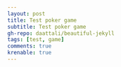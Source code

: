 ```yaml
---
layout: post
title: Test poker game
subtitle: Test poker game
gh-repo: daattali/beautiful-jekyll
tags: [test, game]
comments: true
krenable: true
---
```

<html>
	<head>
		<title>Poker</title>
	</head>
	<body>
		<script language = "javascript">
width = 100;
height = 146;
cards = new Array(52);
playerCards = new Array(0);
playerState  = new Array(0);
playerMoney  = new Array(0);
playerKind   = new Array(0);
playerBatd   = new Array(0);
gameMoney	= 1000;
batMoney	= 1;
onMoney		= 0;
callMoney	= 0;
toWrite 	= "";

function DocOpen(){
	toWrite = "";
}

function DocWrite(inStr){
	toWrite = toWrite + inStr;
	document.getElementById("banramlo_blog_poker_html").innerHTML  = toWrite;
}

function DocClose(){

}

function suffle()
{
	playerCards = new Array(playerCards.length);
	for(var i = 0; i<playerCards.length; i++)
	playerCards[i] = new Array(0);
	for(var i = 0; i<52; i++)
	{
		cards[i] = (Math.random()*52);
		cards[i] -= cards[i]%1;
	}
	for(var i = 0; i<52; i++)
	{
		cards[i] = (Math.random()*52);
		cards[i] -= cards[i]%1;
		for(var j = 0; j<52; j++)
		{
			if((i != j)&&(cards[j] == cards[i]))
			{
				i -= 1;
				break;
			}
		}
		
	}
}

function get(playerNum)
{
	playerCards[playerNum].push(cards[cards.length-1]);
	cards.pop();
}

function setPlayer(playerNum)
{
	playerMoney = new Array(playerNum);
	playerState = new Array(playerNum);
	playerCards = new Array(playerNum);
	playerBatd = new Array(playerNum);
	for(var i = 0; i<playerNum; i++)
	{
		playerState[i] = "(live)";
		playerCards[i] = new Array(0);
		playerMoney[i] = gameMoney;
		playerBatd[i] = 0;
		playerKind[i] = Math.random()/2;
	}		
}

function show()
{
	DocOpen();
	DocWrite("You"+playerState[0]+"  $"+playerMoney[0]+"<br>");
	for(var j = 0; j<playerCards[0].length; j++)
	{
		switch((playerCards[0][j]/4)-((playerCards[0][j]/4)%1))
		{
			case 0: case 1: case 2:
			case 3: case 4: case 5:
			case 6: case 7: case 8: DocWrite("<img src = \"https://banramlo.github.io/assets/post/2020-07-25-poker/" + ((playerCards[0][j]/4)-((playerCards[0][j]/4)%1)+2) ); break;
			case 9: DocWrite("<img src = \"https://banramlo.github.io/assets/post/2020-07-25-poker/jack"); break;
			case 10: DocWrite("<img src = \"https://banramlo.github.io/assets/post/2020-07-25-poker/queen"); break;
			case 11: DocWrite("<img src = \"https://banramlo.github.io/assets/post/2020-07-25-poker/king"); break;
			case 12: DocWrite("<img src = \"https://banramlo.github.io/assets/post/2020-07-25-poker/ace"); break;
		}
		switch(playerCards[0][j]%4)
		{
			case 3: DocWrite("_of_spades.png\" width = " + width + " height = " + height+ ">"); break;
			case 2: DocWrite("_of_diamonds.png\" width = " + width + " height = " + height+ ">"); break;
			case 1: DocWrite("_of_hearts.png\" width = " + width + " height = " + height+ ">"); break;
			case 0: DocWrite("_of_clubs.png\" width = " + width + " height = " + height+ ">"); break;
		}
	}
	DocWrite("<br>");
	for(var i = 1; i<playerCards.length; i++)
	{
		DocWrite("player" + (i+1) +playerState[i] + "  $"+playerMoney[i]+"<br>");
		DocWrite("<img src = \"https://banramlo.github.io/assets/post/2020-07-25-poker/hoyleback.png\" width = " + width + " height = " + height+ ">");
		DocWrite("<img src = \"https://banramlo.github.io/assets/post/2020-07-25-poker/hoyleback.png\" width = " + width + " height = " + height+ ">");
		for(var j = 2; j<playerCards[i].length; j++)
		{
			switch((playerCards[i][j]/4)-((playerCards[i][j]/4)%1))
			{
				case 0: case 1: case 2: case 3:
				case 4: case 5: case 6: case 7:
				case 8: DocWrite("<img src = \"https://banramlo.github.io/assets/post/2020-07-25-poker/" + ((playerCards[i][j]/4)-((playerCards[i][j]/4)%1)+2)); break;
				case 9: DocWrite("<img src = \"https://banramlo.github.io/assets/post/2020-07-25-poker/jack"); break;
				case 10: DocWrite("<img src = \"https://banramlo.github.io/assets/post/2020-07-25-poker/queen"); break;
				case 11: DocWrite("<img src = \"https://banramlo.github.io/assets/post/2020-07-25-poker/king"); break;
				case 12: DocWrite("<img src = \"https://banramlo.github.io/assets/post/2020-07-25-poker/ace"); break;
			}
			switch(playerCards[i][j]%4)
			{
				case 3: DocWrite("_of_spades.png\" width = " + width + " height = " + height+ ">"); break;
				case 2: DocWrite("_of_diamonds.png\" width = " + width + " height = " + height+ ">"); break;
				case 1: DocWrite("_of_hearts.png\" width = " + width + " height = " + height+ ">"); break;
				case 0: DocWrite("_of_clubs.png\" width = " + width + " height = " + height+ ">"); break;
			}
		}
		DocWrite("<br>");
	}
}

function showAll()
{
	var getScoreR;
	getScoreR = getNowScore(0);
	DocOpen();
	DocWrite("You"+playerState[0]+"  $"+playerMoney[0]+" "+ getScoreR[0] + "<br>");
	for(var j = 0; j<playerCards[0].length; j++)
	{
		switch((playerCards[0][j]/4)-((playerCards[0][j]/4)%1))
		{
			case 0: case 1: case 2:
			case 3: case 4: case 5:
			case 6: case 7: case 8: DocWrite("<img src = \"https://banramlo.github.io/assets/post/2020-07-25-poker/" + ((playerCards[0][j]/4)-((playerCards[0][j]/4)%1)+2) ); break;
			case 9: DocWrite("<img src = \"https://banramlo.github.io/assets/post/2020-07-25-poker/jack"); break;
			case 10: DocWrite("<img src = \"https://banramlo.github.io/assets/post/2020-07-25-poker/queen"); break;
			case 11: DocWrite("<img src = \"https://banramlo.github.io/assets/post/2020-07-25-poker/king"); break;
			case 12: DocWrite("<img src = \"https://banramlo.github.io/assets/post/2020-07-25-poker/ace"); break;
		}
		switch(playerCards[0][j]%4)
		{
			case 3: DocWrite("_of_spades.png\" width = " + width + " height = " + height+ ">"); break;
			case 2: DocWrite("_of_diamonds.png\" width = " + width + " height = " + height+ ">"); break;
			case 1: DocWrite("_of_hearts.png\" width = " + width + " height = " + height+ ">"); break;
			case 0: DocWrite("_of_clubs.png\" width = " + width + " height = " + height+ ">"); break;
		}
	}
	DocWrite("<br>");
	for(var i = 1; i<playerCards.length; i++)
	{
		getScoreR = getNowScore(i);
		DocWrite("player" + (i+1) +playerState[i] + "  $"+playerMoney[i]+" "+ getScoreR[0] +"<br>");
		for(var j = 0; j<playerCards[i].length; j++)
		{
			switch((playerCards[i][j]/4)-((playerCards[i][j]/4)%1))
			{
				case 0: case 1: case 2: case 3:
				case 4: case 5: case 6: case 7:
				case 8: DocWrite("<img src = \"https://banramlo.github.io/assets/post/2020-07-25-poker/" + ((playerCards[i][j]/4)-((playerCards[i][j]/4)%1)+2)); break;
				case 9: DocWrite("<img src = \"https://banramlo.github.io/assets/post/2020-07-25-poker/jack"); break;
				case 10: DocWrite("<img src = \"https://banramlo.github.io/assets/post/2020-07-25-poker/queen"); break;
				case 11: DocWrite("<img src = \"https://banramlo.github.io/assets/post/2020-07-25-poker/king"); break;
				case 12: DocWrite("<img src = \"https://banramlo.github.io/assets/post/2020-07-25-poker/ace"); break;
			}
			switch(playerCards[i][j]%4)
			{
				case 3: DocWrite("_of_spades.png\" width = " + width + " height = " + height+ ">"); break;
				case 2: DocWrite("_of_diamonds.png\" width = " + width + " height = " + height+ ">"); break;
				case 1: DocWrite("_of_hearts.png\" width = " + width + " height = " + height+ ">"); break;
				case 0: DocWrite("_of_clubs.png\" width = " + width + " height = " + height+ ">"); break;
			}
		}
		DocWrite("<br>");
	}
}

function getScore()
{
	var bestOne;
	var bestNum;
	var bestCard ;
	bestOne = 0;
	bestNum = 0;
	bestCard = "Top";
	for(var i = 0; i<playerCards.length; i++)
	{
		var nowNum;
		var nowBest;
		if(playerState[i] == "(live)")
		{
			nowBest = getNowScore(i);
			nowNum = nowBest[1];
			nowBest = nowBest[0];
		}
		else
		{
			nowBest = "Top";
			nowNum = -1;
		}
		if(nowBest == "Top")
		{
			if(bestCard == "Top")
			{
				if(nowNum > bestNum)
				{
					bestNum = nowNum;
					bestOne = i;
					bestCard = nowBest;
				}
			}
		}
		else if(nowBest == "OnePair")
		{
			if(bestCard == "Top")
			{
				bestNum = nowNum;
				bestOne = i;
				bestCard = nowBest;
			}
			else if(bestCard == "OnePair")
			{
				if(nowNum > bestNum)
				{
					bestNum = nowNum;
					bestOne = i;
					bestCard = nowBest;
				}
			}
		}
		else if(nowBest == "TwoPair")
		{
			if(bestCard == "Top")
			{
				bestNum = nowNum;
				bestOne = i;
				bestCard = nowBest;
			}
			else if(bestCard == "OnePair")
			{
				bestNum = nowNum;
				bestOne = i;
				bestCard = nowBest;
			}
			else if(bestCard == "TwoPair")
			{
				if(nowNum > bestNum)
				{
					bestNum = nowNum;
					bestOne = i;
					bestCard = nowBest;
				}
			}
		}
		else if(nowBest == "Three")
		{
			if(bestCard == "Top")
			{
				bestNum = nowNum;
				bestOne = i;
				bestCard = nowBest;
			}
			else if(bestCard == "OnePair")
			{
				bestNum = nowNum;
				bestOne = i;
				bestCard = nowBest;
			}
			else if(bestCard == "TwoPair")
			{
				bestNum = nowNum;
				bestOne = i;
				bestCard = nowBest;
			}
			else if(bestCard == "Three")
			{
				if(nowNum > bestNum)
				{
					bestNum = nowNum;
					bestOne = i;
					bestCard = nowBest;
				}
			}
		}
		else if(nowBest == "Straight")
		{
			if(bestCard == "FullHouse")
			{
				if(nowNum > bestNum)
				{
					bestNum = nowNum;
					bestOne = i;
					bestCard = nowBest;
				}
			}
			else if((bestCard != "RSF")&&(bestCard != "SF")&&(bestCard != "Four")&&(bestCard != "FullHouse")&&(bestCard != "Flush"))
			{
				bestNum = nowNum;
				bestOne = i;
				bestCard = nowBest;
			}
		}
		else if(nowBest == "Flush")
		{
			if(bestCard == "FullHouse")
			{
				if(nowNum > bestNum)
				{
					bestNum = nowNum;
					bestOne = i;
					bestCard = nowBest;
				}
			}
			else if((bestCard != "RSF")&&(bestCard != "SF")&&(bestCard != "Four")&&(bestCard != "FullHouse"))
			{
				bestNum = nowNum;
				bestOne = i;
				bestCard = nowBest;
			}
		}
		else if(nowBest == "FullHouse")
		{
			if(bestCard == "FullHouse")
			{
				if(nowNum > bestNum)
				{
					bestNum = nowNum;
					bestOne = i;
					bestCard = nowBest;
				}
			}
			else if((bestCard != "RSF")&&(bestCard != "SF")&&(bestCard != "Four"))
			{
				bestNum = nowNum;
				bestOne = i;
				bestCard = nowBest;
			}
		}
		else if(nowBest == "Four")
		{
			if(bestCard == "Four")
			{
				if(nowNum > bestNum)
				{
					bestNum = nowNum;
					bestOne = i;
					bestCard = nowBest;
				}
			}
			else if((bestCard != "RSF")&&(bestCard != "SF"))
			{
				bestNum = nowNum;
				bestOne = i;
				bestCard = nowBest;
			}
		}
		else if(nowBest == "SF")
		{
			if(bestCard == "SF")
			{
				if(nowNum > bestNum)
				{
					bestNum = nowNum;
					bestOne = i;
					bestCard = nowBest;
				}
			}
			else if(bestCard != "RSF")
			{
				bestNum = nowNum;
				bestOne = i;
				bestCard = nowBest;
			}
		}
		else if(nowBest == "RSF")
		{
			bestNum = nowNum;
			bestOne = i;
			bestCard = nowBest;
		}
		//alert(i + " " + nowBest + " " + nowNum) ;
	}
	//alert(bestOne);
	return bestOne;
}

function getNowScore(i)
{
	var nowNum;
	var nowBest;
	var listUp;
	listUp = new Array(playerCards[i].length);
	nowNum = i;
	nowBest =  "Top";
	for(var j = 0; j<playerCards[i].length; j++)
	{
		listUp[j] = playerCards[i][j];
	}
	for(var j = 0; j<7; j++)
	{
		for(var k = j+1; k<7; k++)
		{
			var tmp;
			if(playerCards[i][j]> playerCards[i][k])
			{
				tmp = playerCards[i][j];
				playerCards[i][j] = playerCards[i][k];
				playerCards[i][k] = tmp;
			}
		}
	}
	nowNum = playerCards[i][6];
	for(var j = 0; j < 7; j++)
	{
		var setNum;
		var same;
		setNum = -1;
		same = 0;
		setNum = playerCards[i][j];
		for(var k = 0; k<7; k++)
		{
			if( (j != k) && (Cnumber(i,j) == Cnumber(i,k)) )
			{
				same++;
			}
		}
		switch(same)
		{
		case 1:
			if(nowBest == "Top")
			{
				nowBest = "OnePair_o";
				nowNum = setNum;
			}
			else if(nowBest == "Three_f")
			{
				if(setNum>nowNum)
				nowNum = setNum;
				nowBest = "FullHouse";
			}
			else if(nowBest == "Three_t")
			{
				if(setNum>nowNum)
				nowNum = setNum;
				nowBest = "FullHouse";
			}
			else if(nowBest == "Three")
			{
				if(setNum>nowNum)
				nowNum = setNum;
				nowBest = "FullHouse";
			}
			else if(nowBest == "OnePair_o")
			{
				if(setNum>nowNum)
				nowNum = setNum;
				nowBest = "OnePair";
			}
			else if(nowBest == "OnePair")
			{
				if(setNum>nowNum)
				nowNum = setNum;
				nowBest = "TwoPair";
			}
			else if(nowBest == "TwoPair")
			{
				if(setNum>nowNum)
				nowNum = setNum;
				nowBest = "TwoPair";
			}
			break;
		case 2:
			if(nowBest == "Top")
			{
				nowNum = setNum;
				nowBest = "Three_f";
			}
			else if((nowBest == "Three")||(nowBest == "TwoPair")||(nowBest == "OnePair")||(nowBest == "FullHouse"))
			{
				if(setNum>nowNum)
				nowNum = setNum;
				nowBest = "FullHouse";
			}
			else if(nowBest == "Three_f")
			{
				if(setNum>nowNum)
				nowNum = setNum;
				nowBest = "Three_t";
			}
			else if(nowBest == "Three_t")
			{
				if(setNum>nowNum)
				nowNum = setNum;
				nowBest = "Three";
			}
			break;
		case 3:
			if((nowBest != "SF")&&(nowBest != "RSF"))
			{
				nowBest = "Four";
				nowNum = setNum-setNum%4 +3;
			}
		default:
		}
	}
	var longBest;
	var sameLongBest;
	var long ;	// 연속 숫자
	var sameLong;	// 같은 모양 연속 숫자
	var setNum ;
	longBest = 0;
	sameLongBest =0;
	long = 0;
	sameLong = 0;
	setNum = 0;
	for(var j = 0; j<6; j++)
	{
		if(   (Cnumber(i,j)+1)==Cnumber(i,j+1) )
		{
			long ++;
			if((long >= 5)&&(setNum>nowNum))
				nowNum = setNum;
			if(Cshape(i,j) == Cshape(i,j+1))
			{
				sameLong++;
				if(sameLong >= 5)
				setNum = playerCards[i][j+1];
			}
			else
			{
				if(sameLongBest < sameLong)
				sameLongBest = sameLong;
				sameLong = 0;
			}
			
		}
		else
		{
			if(longBest < long)
			longBest = long;
			long = 0;
		}
	}
	if(sameLongBest < sameLong)
	sameLongBest = sameLong;
	if(longBest < long)
	longBest = long;
	if(longBest >= 5)
	{
		if((nowBest == "OnePair")||(nowBest == "TwoPair")||(nowBest == "Three"))
		nowBest = "Straight";
		nowNum = setNum;
	}
	if(sameLongBest >= 5)
	{
		if(nowBest != RSF)
		nowBest = "SF";
		nowNum = setNum;
	}
	var Pshape;
	Pshape = new Array(4);
	for(var j = 0; j<4; j++)
	{
		Pshape[j]  = 0;
	}
	for(var j = 0; j<7; j++)
	{
		if(Pshape[Cshape(i,j)] == 4)
		setNum = playerCards[i][j];
		Pshape[Cshape(i,j)]++;
	}
	for(var j = 0; j<4; j++)
	{
		if(Pshape[j] >= 5)
		{
			if((nowBest != "RSF")&&(nowBest != "SF")&&(nowBest != "Four")&&(nowBest != "FullHouse"))
			{
				nowBest = "Flush";
				nowNum = setNum;
			}
		}
	}
	var check;
	check = 0;
	for(var j = 0 ; j<7; j++)
	{
		if((playerCards[i][j] == 35)||(playerCards[i][j] == 39)||(playerCards[i][j] == 43)||(playerCards[i][j] == 47)||(playerCards[i][j] == 51))
		check++;
		
	}
	if(check == 5)
	{
		nowBest = "RSF";
		nowNum = 51;
	}
	for(var j = 0; j<playerCards[i].length; j++)
	{
		playerCards[i][j] = listUp[j];
	}
	return new Array(nowBest,nowNum);
}

function Cshape(playerNum,cardNum)
{
	return (playerCards[playerNum][cardNum]%4);
}

function Cnumber(playerNum,cardNum)
{
	return ((playerCards[playerNum][cardNum]/4)-((playerCards[playerNum][cardNum]/4)%1));
}

function start(playerNum)
{
	setPlayer(playerNum);
	suffle();
	for(var i = 0; i<playerNum; i++)
	{
		if(playerState[i] == "(live)")
		get(i);
	}
	for(var i = 0; i<playerNum; i++)
	{
		if(playerState[i] == "(live)")
		get(i);
	}
	for(var i = 0; i<playerNum; i++)
	{
		if(playerState[i] == "(live)")
		get(i);
	}
	show();
	setCard();
}

function setCard()
{
	DocWrite("<input type = \"button\" value = \"First Card\" onClick = \"putCard(0)\">");
	DocWrite("<input type = \"button\" value = \"Second Card\" onClick = \"putCard(1)\">");
	DocWrite("<input type = \"button\" value = \"Third Card\" onClick = \"putCard(2)\">");
	documnet.close();
}

function putCard(num)
{
	if(num == 0)
	{
		var tmp;
		tmp = playerCards[0][num];
		playerCards[0][0] = playerCards[0][1];
		playerCards[0][1] = playerCards[0][2];
		playerCards[0][2] = tmp;
	}
	else if(num == 1)
	{
		var tmp;
		tmp = playerCards[0][num];
		playerCards[0][1] = playerCards[0][2];
		playerCards[0][2] = tmp;
	}
	gameStart();
}

function reStartGame()
{
	DocOpen();
	DocWrite("<img src = \"https://banramlo.github.io/assets/post/2020-07-25-poker/title.png\"><br> <input type = \"button\" value = \"2 man's play\" onClick = \"start(2)\"><input type = \"button\" value = \"3 man's play\" onClick = \"start(3)\">");
	DocClose();
}

function gameStart()
{
	var MCheck;
	MCheck = "no";
	callMoney = batMoney;
	for(var m = 1; m<playerCards.length; m++)
	{
		if(playerMoney[m] != 0)
		break;
		if(m == (playerCards.length - 1))
		{
			MCheck = "true";
		}
	}
	if((MCheck == "true")||(playerMoney[0] < callMoney))
	{
		reStartGame();
	}
	else
	{
		playerBatd[0] = callMoney;
		playerMoney[0] -= callMoney;
		onMoney += callMoney;
			
		for(var i = 1; i<playerCards.length; i++)
		{
			if(playerMoney[i] < callMoney)
			{
				playerState[i] = "(die)";
			}
			else
			{
				playerState[i] = "(live)";
				playerBatd[i] = callMoney;
				playerMoney[i] -= callMoney;
				onMoney += callMoney;
			}
		}
		show();
		DocWrite("<input type = \"button\" value = \"Raise\" onClick = \"raise()\">" +" ");
		DocWrite("<input type = \"button\" value = \"Check\" onClick = \"check()\">" +" ");
		DocWrite("<input type = \"button\" value = \"Die\" onClick = \"die()\">"+"<br>");
		DocWrite("Money : "+onMoney);
		DocClose();
	}
}

function win()
{
	var winner;
	winner  = getScore();
	playerMoney[winner] += onMoney;
	onMoney = 0;
	showAll();
	if(playerCards.length*7 < cards.length)
	suffle();
	for(var k = 0; k<playerCards.length; k++)
	{
		playerCards[k] = new Array(0);
		get(k);
		get(k);
		get(k);
		playerBatd[winner] =1;
	}
	if(winner == 0)
	DocWrite("Victory!<br>");
	else
	DocWrite("Player"+(winner+1)+"'s victory!<br>");
	DocWrite("<input type = \"button\" value = \"Restart\" onClick = \"gameStart()\">" +" ");
	DocClose();
}

function reGame()
{
	show();
	DocWrite("<input type = \"button\" value = \"Raise\" onClick = \"raise()\">" +" ");
	DocWrite("<input type = \"button\" value = \"Call\" onClick = \"call()\">" +" ");
	DocWrite("<input type = \"button\" value = \"Die\" onClick = \"die()\">"+"<br>");
	DocWrite("Money : "+onMoney);
	DocClose();
}


function call()
{
	if(playerMoney[0] >= callMoney-playerBatd[0])
	{
		onMoney +=  callMoney-playerBatd[0];
		playerMoney[0] -= callMoney-playerBatd[0];
		playerBatd[0]  += callMoney-playerBatd[0];
	}
	else
	{
		onMoney +=  playerMoney[0];
		playerMoney[0] = 0;
		playerBatd[0]  += callMoney-playerBatd[0];
	}
	var pBat;
	pBat = callMoney;
	for(var i = 1; i<playerCards.length; i++)
	{
		var nowCard;
		if(playerState[i] == "(live)")
		{
		nowCard = getNowScore(i);
		nowCard = nowCard[0];
		if(nowCard == "Top")
		nowCard = 0;	
		if(nowCard == "OnePair")
		nowCard = 0.51;
		if(nowCard == "TwoPair")
		nowCard = 0.924;
		if(nowCard == "Three")
		nowCard = 0.971;
		if(nowCard == "Straight")
		nowCard = 0.992;
		if(nowCard == "Flush")
		nowCard = 0.996;
		if(nowCard == "FullHouse")
		nowCard = 0.997;
		if(nowCard == "Four")
		nowCard = 0.998;
		if(nowCard == "SF")
		nowCard = 0.999;
		if(nowCard == "RSF")
		nowCard = 1;

		nowCard /= 2;
		if((playerMoney[i] >= callMoney*2-playerBatd[i])&&(Math.random() < nowCard+playerKind[i]))
		{
			onMoney +=  callMoney*2-playerBatd[i];
			playerMoney[i] -= callMoney*2-playerBatd[i];
			playerBatd[i] += callMoney*2-playerBatd[i];
			callMoney *= 2;
		}
		else if(Math.random() < nowCard*2)
		{
			if(playerMoney[i]-(callMoney-playerBatd[i]) >= 0)
			{
				onMoney +=  callMoney-playerBatd[i];
				playerMoney[i] -= callMoney-playerBatd[i];
				playerBatd[i] += callMoney-playerBatd[i];
			}
			else
			{
				onMoney +=  playerMoney[i];
				playerMoney[i] = 0;
				playerBatd[i] = callMoney;
			}
		}
		else if(callMoney-playerBatd[i] != 0)
		{
			playerState[i] = "(die)";
		}
		}
	}
	if(pBat != callMoney)
	{
		reGame();
	}
	else
	{
	var checked;
	checked = "false";
		for(var i = 1; i< playerCards.length; i++)
		{
			if(playerState[i] == "(live)")
			break;
			if(i == playerCards.length-1)
			{
				checked = "true";
			}
			
		}
		if(checked != "true")
		{
			if(playerCards[0].length == 7)
			{
				win();
			}
			else
			{
				for(var i = 0; i<playerCards.length; i++)
				{
					if(playerState[i] == "(live)")
					get(i);
				}
				show();
				DocWrite("<input type = \"button\" value = \"Raise\" onClick = \"raise()\">" +" ");
				DocWrite("<input type = \"button\" value = \"Check\" onClick = \"check()\">" +" ");
				DocWrite("<input type = \"button\" value = \"Die\" onClick = \"die()\">"+"<br>");
				DocWrite("Money : "+onMoney);
				DocClose();
			}
		}
		else
		{
			playerMoney[0] += onMoney;
			onMoney = 0;
			resetGame();
		}
	}
}

function raise()
{
	if(playerMoney[0] > callMoney*2-playerBatd[0])
	{
	onMoney	+= callMoney*2-playerBatd[0];
	playerMoney[0] -= callMoney*2-playerBatd[0];
	playerBatd[0] += callMoney*2-playerBatd[0];
	callMoney *= 2;
	var pBat;
	pBat = callMoney;
	for(var i = 1; i<playerCards.length; i++)
	{
		var nowCard;
		if(playerState[i] == "(live)")
		{
			nowCard = getNowScore(i);
			nowCard = nowCard[0];
			if(nowCard == "Top")
			nowCard = 0;	
			if(nowCard == "OnePair")
			nowCard = 0.51;
			if(nowCard == "TwoPair")
			nowCard = 0.924;
			if(nowCard == "Three")
			nowCard = 0.971;
			if(nowCard == "Straight")
			nowCard = 0.992;
			if(nowCard == "Flush")
			nowCard = 0.996;
			if(nowCard == "FullHouse")
			nowCard = 0.997;
			if(nowCard == "Four")
			nowCard = 0.998;
			if(nowCard == "SF")
			nowCard = 0.999;
			if(nowCard == "RSF")
			nowCard = 1;

			nowCard /= 2;
			if((playerMoney[i] >= callMoney*2-playerBatd[i])&&(Math.random() < nowCard+playerKind[i]))
			{
				onMoney		+= 	callMoney*2-playerBatd[i];
				playerMoney[i] -= callMoney*2-playerBatd[i];
				playerBatd[i] += callMoney*2-playerBatd[i];
				callMoney *=2;
			}
			else if(Math.random() < nowCard*2)
			{
				if(playerMoney[i]-(callMoney-playerBatd[i]) >= 0)
				{
					onMoney +=  callMoney-playerBatd[i];
					playerMoney[i] -= callMoney-playerBatd[i];
					playerBatd[i] += callMoney-playerBatd[i];
				}
				else
				{
					onMoney +=  playerMoney[i];
					playerMoney[i] = 0;
					playerBatd[i] = callMoney;
				}
			}
			else if(callMoney-playerBatd[i] != 0)
			{
				playerState[i] = "(die)";
			}
		}
	}
	if(pBat != callMoney)
	{
		reGame();
	}
	else
	{
	var checked;
	checked = "false";
		for(var i = 1; i< playerCards.length; i++)
		{
			if(playerState[i] == "(live)")
			break;
			if(i == playerCards.length-1)
			{
				checked = "true";
			}
			
		}
		if(checked != "true")
		{
			if(playerCards[0].length == 7)
			{
				win();
			}
			else
			{
				for(var i = 0; i<playerCards.length; i++)
				{
					if(playerState[i] == "(live)")
					get(i);
				}
				show();
				DocWrite("<input type = \"button\" value = \"Raise\" onClick = \"raise()\">" +" ");
				DocWrite("<input type = \"button\" value = \"Check\" onClick = \"check()\">" +" ");
				DocWrite("<input type = \"button\" value = \"Die\" onClick = \"die()\">"+"<br>");
				DocWrite("Money : "+onMoney);
				DocClose();
			}
		}
		else
		{
			playerMoney[0] += onMoney;
			onMoney = 0;
			resetGame();
		}
	}
	}
}

function check()
{
	var pBat;
	if(playerMoney[0]-(callMoney-playerBatd[0]) >= 0)
	{
		onMoney +=  callMoney-playerBatd[0];
		playerBatd[0] += callMoney-playerBatd[0];
		playerMoney[0] -= callMoney-playerBatd[0];
	}
	else
	{
		onMoney += playerMoney[0];
		playerMoney[0] = 0;
		playerBatd[0] = callMoney;
	}
	pBat = callMoney;
	for(var i = 1; i<playerCards.length; i++)
	{
		var nowCard;
		if(playerState[i] == "(live)")
		{
			nowCard = getNowScore(i);
			nowCard = nowCard[0];
			if(nowCard == "Top")
			nowCard = 1-0.501;
			if(nowCard == "OnePair")
			nowCard = 1-0.423;
			if(nowCard == "TwoPair")
			nowCard = 1-0.048;
			if(nowCard == "Three")
			nowCard = 1-0.021;
			if(nowCard == "Straight")
			nowCard = 1-0.004;
			if(nowCard == "Flush")
			nowCard = 1-0.002;
			if(nowCard == "FullHouse")
			nowCard = 1-0.0014;
			if(nowCard == "Four")
			nowCard = 1-0.00024;
			if(nowCard == "SF")
			nowCard = 1-0.000014;
			if(nowCard == "RSF")
			nowCard = 1-0.0000015;

			nowCard /= 2;
			if((playerMoney[i] >= callMoney*2-playerBatd[i])&&(Math.random() < nowCard+playerKind[i]))
			{
				onMoney +=  callMoney*2-playerBatd[i];
				playerMoney[i] -= callMoney*2-playerBatd[i];
				playerBatd[i] += callMoney*2-playerBatd[i];
				callMoney *= 2;
			}
			else
			{
				if(playerMoney[i]-(callMoney-playerBatd[i]) >= 0)
				{
					onMoney +=  callMoney-playerBatd[i];
					playerMoney[i] -= callMoney-playerBatd[i];
					playerBatd[i] += callMoney-playerBatd[i];
				}
				else if(Math.random() < nowCard*2)
				{
					if(playerMoney[i]-(callMoney-playerBatd[i]) >= 0)
					{	
						onMoney +=  callMoney-playerBatd[i];
						playerMoney[i] -= callMoney-playerBatd[i];
						playerBatd[i] += callMoney-playerBatd[i];
					}
					else
					{
						onMoney +=  playerMoney[i];
						playerMoney[i] = 0;
						playerBatd[i] = callMoney;
					}
				}
				else if(pBat != callMoney)
				{
					playerState[i] = "(die)";
				}
			}
		}
	}
	if(pBat != callMoney)
	{
		reGame();
	}
	else
	{
	var checked;
	checked  = "false";
		for(var i = 1; i< playerCards.length; i++)
		{
			if(playerState[i] == "(live)")
			break;
			if(i == playerCards.length-1)
			{
				checked = "true";
			}
			
		}
		if(checked != "true")
		{
			if(playerCards[0].length == 7)
			{
				win();
			}
			else
			{
				for(var i = 0; i<playerCards.length; i++)
				{
					if(playerState[i] == "(live)")
					get(i);
				}
				show();
				DocWrite("<input type = \"button\" value = \"Raise\" onClick = \"raise()\">" +" ");
				DocWrite("<input type = \"button\" value = \"Check\" onClick = \"check()\">" +" ");
				DocWrite("<input type = \"button\" value = \"Die\" onClick = \"die()\">"+"<br>");
				DocWrite("Money : "+onMoney);
				DocClose();
			}
		}
		else
		{
			playerMoney[0] += onMoney;
			onMoney = 0;
			resetGame();
		}
	}
}

function die()
{
	playerState[0] = "(die)";
	while(true)
	{
		var num;
		num = Math.random()*playerCards.length;
		num -= num%1;
		if(playerState[num] == "(live)")
		{
			playerMoney[num] += onMoney;
			onMoney = 0;
			break;
		}
	}
	resetGame();
}

function resetGame()
{
	for(var i = 0; i<playerCards.length; i++)
	{
		playerBatd[i] = 0;
		playerCards[i] = new Array(0);
		playerState[i] = "(live)";
	}
	if(playerCards.length*7 < cards.length)
	suffle();
	for(var i = 0; i<playerCards.length; i++)
	{
		if(playerState[i] == "(live)")
		get(i);
	}
	for(var i = 0; i<playerCards.length; i++)
	{
		if(playerState[i] == "(live)")
		get(i);
	}
	for(var i = 0; i<playerCards.length; i++)
	{
		if(playerState[i] == "(live)")
		get(i);
	}
	show();
	setCard();
}


		</script>
	<center>
	<p id="banramlo_blog_poker_html">
	<img src = "https://banramlo.github.io/assets/post/2020-07-25-poker/title.png"><br>
	<input type = "button" value = "2 man's play" onClick = "start(2)">
	<input type = "button" value = "3 man's play" onClick = "start(3)">
	</p>
	</center>
	<div class="eng">
	This game was programmed when I was a freshman at 2014.
	Recoverd from usb and converted to github.io.
	</div>
	<div class="kor">
	이 게임은 내가 새내기였던 2014년에 만들어졌습니다.
	USB로 부터 복구했고 github.io에 맞게 수정되었습니다.
	</div>
	</body>
</html>

